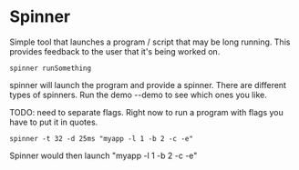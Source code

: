 # Spinner

Simple tool that launches a program / script that may be long running. This provides feedback to the user that it's being worked on. 

```azure
spinner runSomething
```

spinner will launch the program and provide a spinner. There are different types of spinners. Run the demo --demo to see which ones you like.

TODO: need to separate flags. Right now to run a program with flags you have to put it in quotes.
```azure
spinner -t 32 -d 25ms "myapp -l 1 -b 2 -c -e"
```
Spinner would then launch "myapp -l 1 -b 2 -c -e"